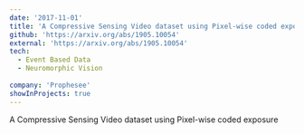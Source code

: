 ```yaml
---
date: '2017-11-01'
title: 'A Compressive Sensing Video dataset using Pixel-wise coded exposure'
github: 'https://arxiv.org/abs/1905.10054'
external: 'https://arxiv.org/abs/1905.10054'
tech:
  - Event Based Data
  - Neuromorphic Vision
  
company: 'Prophesee'
showInProjects: true
---
```


A Compressive Sensing Video dataset using Pixel-wise coded exposure
